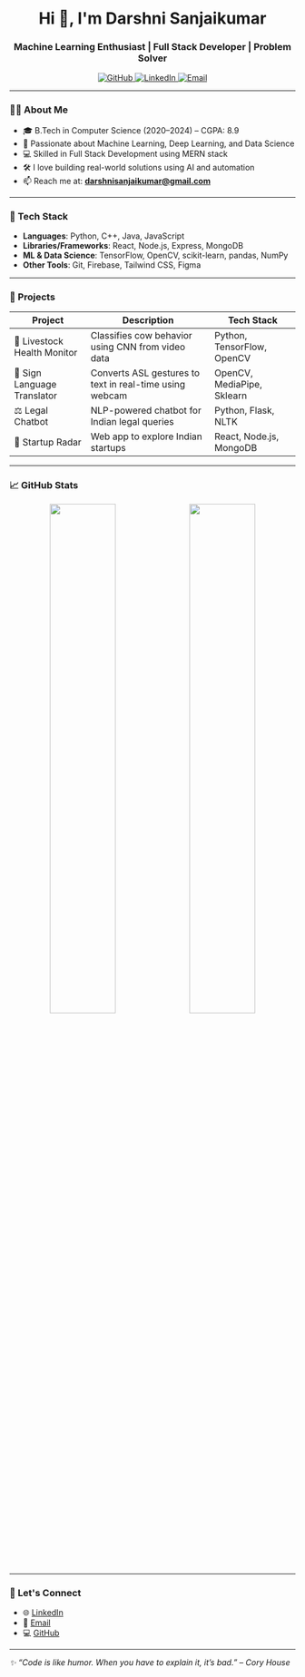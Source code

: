 <h1 align="center">Hi 👋, I'm Darshni Sanjaikumar</h1>
<h3 align="center">Machine Learning Enthusiast | Full Stack Developer | Problem Solver</h3>

<p align="center">
  <a href="https://github.com/DarshniSanjaikumar">
    <img src="https://img.shields.io/badge/GitHub-black?logo=github&style=for-the-badge" alt="GitHub">
  </a>
  <a href="https://www.linkedin.com/in/darshni-sanjaikumar-448642253/">
    <img src="https://img.shields.io/badge/LinkedIn-blue?logo=linkedin&logoColor=white&style=for-the-badge" alt="LinkedIn">
  </a>
  <a href="mailto:darshnisanjaikumar@gmail.com">
    <img src="https://img.shields.io/badge/Email-red?logo=gmail&logoColor=white&style=for-the-badge" alt="Email">
  </a>
</p>

---

### 👩‍💻 About Me

- 🎓 B.Tech in Computer Science (2020–2024) – CGPA: 8.9  
- 🧠 Passionate about Machine Learning, Deep Learning, and Data Science  
- 💻 Skilled in Full Stack Development using MERN stack  
- 🛠️ I love building real-world solutions using AI and automation  
- 📫 Reach me at: **darshnisanjaikumar@gmail.com**

---

### 🚀 Tech Stack

- **Languages**: Python, C++, Java, JavaScript  
- **Libraries/Frameworks**: React, Node.js, Express, MongoDB  
- **ML & Data Science**: TensorFlow, OpenCV, scikit-learn, pandas, NumPy  
- **Other Tools**: Git, Firebase, Tailwind CSS, Figma

---

### 🌟 Projects

| Project                         | Description                                                 | Tech Stack                       |
|----------------------------------|-------------------------------------------------------------|----------------------------------|
| 🐄 Livestock Health Monitor      | Classifies cow behavior using CNN from video data           | Python, TensorFlow, OpenCV       |
| 🤟 Sign Language Translator      | Converts ASL gestures to text in real-time using webcam     | OpenCV, MediaPipe, Sklearn       |
| ⚖️ Legal Chatbot                 | NLP-powered chatbot for Indian legal queries                | Python, Flask, NLTK              |
| 🚀 Startup Radar                 | Web app to explore Indian startups                          | React, Node.js, MongoDB          |

---

### 📈 GitHub Stats

<p align="center">
  <img src="https://github-readme-stats.vercel.app/api?username=DarshniSanjaikumar&show_icons=true&theme=radical" width="48%" />
  <img src="https://github-readme-streak-stats.herokuapp.com?user=DarshniSanjaikumar&theme=radical&hide_border=false" width="48%" />
</p>

---

### 🔗 Let's Connect

- 🌐 [LinkedIn](https://www.linkedin.com/in/darshni-sanjaikumar-448642253/)
- 📧 [Email](mailto:darshnisanjaikumar@gmail.com)
- 💻 [GitHub](https://github.com/DarshniSanjaikumar)

---

_✨ “Code is like humor. When you have to explain it, it’s bad.” – Cory House_
